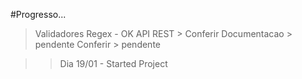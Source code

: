 #Progresso...


>Validadores   Regex - OK
>API REST  > Conferir
>Documentacao > pendente
>Conferir > pendente


>> Dia 19/01 - Started Project

